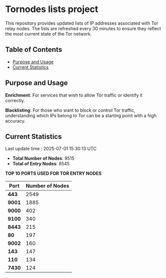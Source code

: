 # Tornodes lists project

This repository provides updated lists of IP addresses associated with Tor relay nodes. The lists are refreshed every 30 minutes to ensure they reflect the most current state of the Tor network.

## Table of Contents

- [Purpose and Usage](#purpose-and-usage)
- [Current Statistics](#current-statistics)


## Purpose and Usage

**Enrichment**: For services that wish to allow Tor traffic or identify it correctly.

**Blacklisting**: For those who want to block or control Tor traffic, understanding which IPs belong to Tor can be a starting point with a high accuracy.

## Current Statistics

Last update time : 2025-07-01 15:30:13 UTC

- **Total Number of Nodes**: 9515
- **Total of Entry Nodes**: 8545

**TOP 10 PORTS USED FOR TOR ENTRY NODES**

| **Port** | **Number of Nodes** |
|------|-----------------|
| **443**   | 2549  |
| **9001**   | 1885  |
| **9000**   | 402  |
| **9100**   | 340  |
| **8443**   | 215  |
| **80**   | 197  |
| **9002**   | 160  |
| **143**   | 147  |
| **110**   | 134  |
| **7430**   | 124  |

